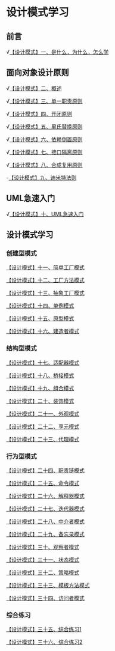 # 设计模式学习

## 前言

√[【设计模式】一、是什么，为什么，怎么学](https://tyron.blog.csdn.net/article/details/128726297)

## 面向对象设计原则

√[【设计模式】二、概述](https://tyron.blog.csdn.net/article/details/128785576)

√[【设计模式】三、单一职责原则](https://tyron.blog.csdn.net/article/details/128805922)

√[【设计模式】四、开闭原则](https://tyron.blog.csdn.net/article/details/128887104)

√[【设计模式】五、里氏替换原则](https://tyron.blog.csdn.net/article/details/128920705)

√[【设计模式】六、依赖倒置原则](https://tyron.blog.csdn.net/article/details/128945492)

√[【设计模式】七、接口隔离原则](https://tyron.blog.csdn.net/article/details/128949058)

√[【设计模式】八、合成复用原则](https://tyron.blog.csdn.net/article/details/128957400)

-[【设计模式】九、迪米特法则]()

## UML急速入门
√[【设计模式】十、UML急速入门](https://tyron.blog.csdn.net/article/details/128854626)

## 设计模式学习
### 创建型模式
[【设计模式】十一、简单工厂模式]()

[【设计模式】十二、工厂方法模式]()

[【设计模式】十三、抽象工厂模式]()

[【设计模式】十四、单例模式]()

[【设计模式】十五、原型模式]()

[【设计模式】十六、建造者模式]()


### 结构型模式
[【设计模式】十七、适配器模式]()

[【设计模式】十八、桥接模式]()

[【设计模式】十九、组合模式]()

[【设计模式】二十、装饰模式]()

[【设计模式】二十一、外观模式]()

[【设计模式】二十二、享元模式]()

[【设计模式】二十三、代理模式]()


### 行为型模式
[【设计模式】二十四、职责链模式]()

[【设计模式】二十五、命令模式]()

[【设计模式】二十六、解释器模式]()

[【设计模式】二十七、迭代器模式]()

[【设计模式】二十八、中介者模式]()

[【设计模式】二十九、备忘录模式]()

[【设计模式】三十、观察者模式]()

[【设计模式】三十一、状态模式]()

[【设计模式】三十二、策略模式]()

[【设计模式】三十三、模板方法模式]()

[【设计模式】三十四、访问者模式]()


### 综合练习
[【设计模式】三十五、综合练习1]()

[【设计模式】三十六、综合练习2]()